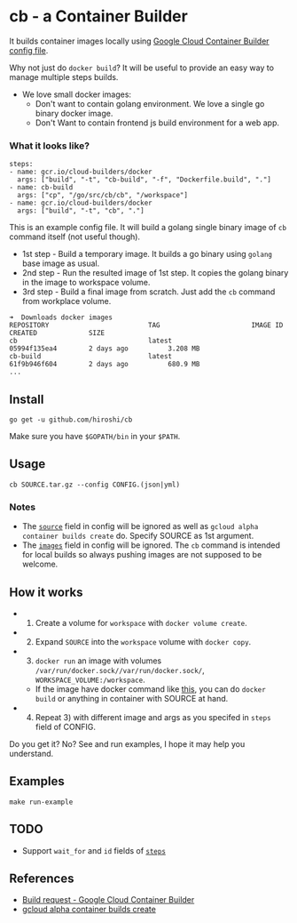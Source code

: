 # cb - a Container Builder

It builds container images locally using [Google Cloud Container Builder config file](https://cloud.google.com/container-builder/docs/api/build-requests#build_steps).

Why not just do `docker build`? It will be useful to provide an easy way to manage multiple steps builds.
- We love small docker images:
  - Don't want to contain golang environment. We love a single go binary docker image.
  - Don't Want to contain frontend js build environment for a web app.

### What it looks like?

```
steps:
- name: gcr.io/cloud-builders/docker
  args: ["build", "-t", "cb-build", "-f", "Dockerfile.build", "."]
- name: cb-build
  args: ["cp", "/go/src/cb/cb", "/workspace"]
- name: gcr.io/cloud-builders/docker
  args: ["build", "-t", "cb", "."]
```
This is an example config file. It will build a golang single binary image of `cb` command itself (not useful though).
- 1st step - Build a temporary image. It builds a go binary using `golang` base image as usual.
- 2nd step - Run the resulted image of 1st step. It copies the golang binary in the image to workspace volume.
- 3rd step - Build a final image from scratch. Just add the `cb` command from workplace volume.

```
➜  Downloads docker images
REPOSITORY                         TAG                       IMAGE ID            CREATED             SIZE
cb                                 latest                    05994f135ea4        2 days ago          3.208 MB
cb-build                           latest                    61f9b946f604        2 days ago          680.9 MB
...
```


## Install

`go get -u github.com/hiroshi/cb`

Make sure you have `$GOPATH/bin` in your `$PATH`.

## Usage

`cb SOURCE.tar.gz --config CONFIG.(json|yml)`

### Notes
- The [`source`](https://cloud.google.com/container-builder/docs/api/build-requests#source_location) field in config will be ignored as well as `gcloud alpha container builds create` do. Specify SOURCE as 1st argument.
- The [`images`](https://cloud.google.com/container-builder/docs/api/build-requests#resulting_images) field in config will be ignored. The `cb` command is intended for local builds so always pushing images are not supposed to be welcome.

## How it works
- 1) Create a volume for `workspace` with `docker volume create`.
- 2) Expand `SOURCE` into the `workspace` volume with `docker copy`.
- 3) `docker run` an image with volumes `/var/run/docker.sock//var/run/docker.sock/`, `WORKSPACE_VOLUME:/workspace`.
  - If the image have docker command like [this](https://github.com/GoogleCloudPlatform/cloud-builders/tree/master/docker), you can do `docker build` or anything in container with SOURCE at hand.
- 4) Repeat 3) with different image and args as you specifed in `steps` field of CONFIG.

Do you get it? No? See and run examples, I hope it may help you understand.

## Examples
`make run-example`

## TODO

- Support `wait_for` and `id` fields of [`steps`](https://cloud.google.com/container-builder/docs/api/build-requests#build_steps)

## References
- [Build request - Google Cloud Container Builder](https://cloud.google.com/container-builder/docs/api/build-requests)
- [gcloud alpha container builds create](https://cloud.google.com/sdk/gcloud/reference/alpha/container/builds/create)
